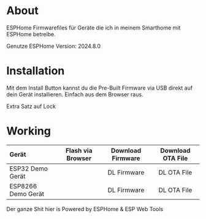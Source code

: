 # About

ESPHome Firmwarefiles für Geräte die ich in meinem Smarthome mit ESPHome betreibe.

Genutze ESPHome Version: 2024.8.0

# Installation

Mit dem Install Button kannst du die Pre-Built Firmware via USB direkt auf dein Gerät installieren. Einfach aus dem Browser raus.

Extra Satz auf Lock

# Working

| Gerät              | Flash via Browser | Download Firmware | Download OTA File |
| :---------------- | :------: | :------: | :------: |
| ESP32 Demo Gerät        |   <esp-web-install-button manifest="./firmware/diekruecke-esp32-demo/manifest.json"></esp-web-install-button>   | DL Firmware | DL OTA File |
| ESP8266 Demo Gerät         |   <esp-web-install-button manifest="./firmware/diekruecke-esp8266-demo/manifest.json"></esp-web-install-button>   | DL Firmware | DL OTA File |

<esp-web-install-button manifest="./firmware/diekruecke-esp32-demo/manifest.json"></esp-web-install-button>

<esp-web-install-button manifest="./firmware/diekruecke-esp8266-demo/manifest.json"></esp-web-install-button>


<script type="module" src="https://unpkg.com/esp-web-tools@9/dist/web/install-button.js?module"></script>

Der ganze Shit hier is Powered by ESPHome & ESP Web Tools